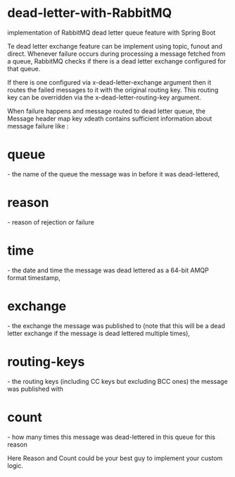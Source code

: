 # dead-letter-with-RabbitMQ
implementation of RabbitMQ dead letter queue feature with Spring Boot

Te dead letter exchange feature can be implement using topic, funout and direct.
Whenever failure occurs during processing a message fetched from a queue, RabbitMQ checks if there is a dead letter exchange configured for that queue. 

If there is one configured via x-dead-letter-exchange argument then it routes the failed messages to it with the original routing key. This routing key can be overridden via the x-dead-letter-routing-key argument.

When failure happens and message routed to dead letter queue, the Message header map key xdeath contains sufficient information about message failure like :

<h1>queue</h1> - the name of the queue the message was in before it was dead-lettered,<br>
<h1>reason</h1> - reason of rejection or failure<br>
<h1>time</h1> - the date and time the message was dead lettered as a 64-bit AMQP format timestamp,<br>
<h1>exchange</h1> - the exchange the message was published to (note that this will be a dead letter exchange if the message is dead lettered multiple times),<br>
<h1>routing-keys</h1> - the routing keys (including CC keys but excluding BCC ones) the message was published with<br>
<h1>count</h1> - how many times this message was dead-lettered in this queue for this reason<br>

Here Reason and Count could be your best guy to implement your custom logic.


